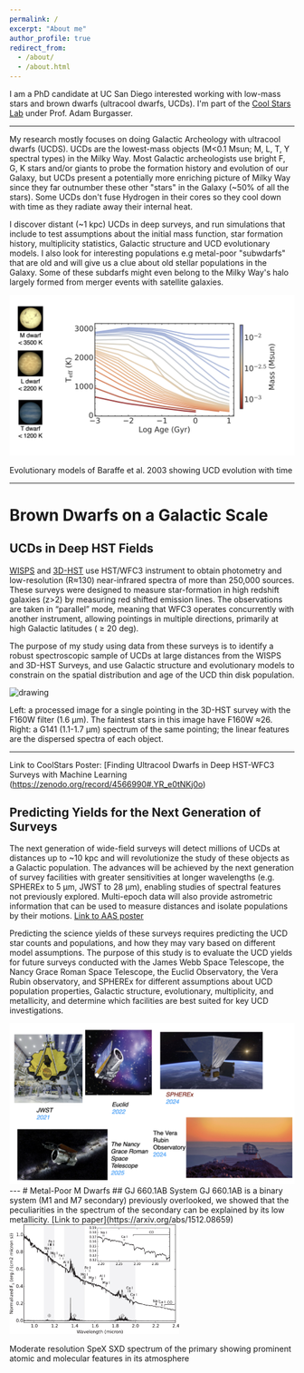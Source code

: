 ```yaml
---
permalink: /
excerpt: "About me"
author_profile: true
redirect_from: 
  - /about/
  - /about.html
---
```


I am a PhD candidate at UC San Diego interested working with low-mass stars and brown dwarfs (ultracool dwarfs, UCDs). I'm part of the [Cool Stars Lab](http://pono.ucsd.edu/~adam/wordpress/) under Prof. Adam Burgasser. 



---

My research mostly focuses on doing Galactic Archeology with ultracool dwarfs (UCDS). UCDs are the lowest-mass objects (M<0.1 Msun; M, L, T, Y spectral types) in the Milky Way. Most Galactic archeologists use bright F, G, K stars and/or giants to probe the formation history and evolution of our Galaxy, but UCDs present a potentially more enriching picture of Milky Way since they far outnumber these other "stars" in the Galaxy (~50% of all the stars). Some UCDs don't fuse Hydrogen in their cores so they cool down with time as they radiate away their internal heat.

I discover distant (~1 kpc) UCDs in deep surveys, and run simulations that include to test  assumptions about the initial mass function, star formation history, multiplicity statistics, Galactic structure and UCD evolutionary models. I also look for interesting populations e.g metal-poor "subwdarfs" that are old and will give us a clue about old stellar populations in the Galaxy. Some of these subdarfs might even belong to the Milky Way's halo largely formed from merger events with satellite galaxies.
 
<img src="../files/ucds.jpeg" alt="drawing" width="600"/>

Evolutionary models of Baraffe et al. 2003 showing UCD evolution with time

---
# Brown Dwarfs on a Galactic Scale

## UCDs in Deep HST Fields

[WISPS](http://wisps.ipac.caltech.edu/Background.html) and [3D-HST](https://archive.stsci.edu/prepds/3d-hst/) use HST/WFC3 instrument to obtain photometry and low-resolution (R≈130) near-infrared spectra of more than 250,000 sources. These surveys were designed to measure star-formation in high redshift galaxies (z>2) by measuring red shifted emission lines. The observations are taken in “parallel” mode, meaning that WFC3 operates concurrently with another instrument, allowing pointings in multiple directions, primarily at high Galactic latitudes ( ≥ 20 deg). 

The purpose of my study using data from these surveys is to identify a robust spectroscopic sample of UCDs at large distances from the WISPS and 3D-HST Surveys, and use Galactic structure and evolutionary models to constrain on the spatial distribution and age of the UCD thin disk population. 

<img src="../files/example_spectra_and_image.jpg" alt="drawing" width="600"/>

 Left: a processed image for a single pointing in the 3D-HST survey with the F160W filter (1.6 µm). The faintest stars in this image have F160W ≈26. Right: a G141 (1.1-1.7 µm) spectrum of the same pointing; the linear features are the dispersed spectra of each object. 

---

Link to CoolStars Poster: [Finding Ultracool Dwarfs in Deep HST-WFC3 Surveys with Machine Learning
(https://zenodo.org/record/4566990#.YR_e0tNKj0o)
## Predicting Yields for the Next Generation of Surveys 
The next generation of wide-field surveys will detect millions of UCDs at distances up to ~10 kpc and will revolutionize the study of these objects as a Galactic population. The advances will be achieved by the next generation of survey facilities with greater sensitivities at longer wavelengths (e.g. SPHEREx to 5 µm, JWST to 28 µm), enabling studies of spectral features not previously explored. Multi-epoch data will also provide astrometric information that can be used to measure distances and isolate populations by their motions. [Link to AAS poster](https://aas237-aas.ipostersessions.com/default.aspx?s=2D-37-9B-ED-84-A3-58-9C-39-DB-DE-0B-A2-13-B7-27)

Predicting the science yields of these surveys requires predicting the UCD star counts and populations, and how they may vary based on different model assumptions. The purpose of this study is to evaluate the UCD yields for future surveys conducted with the James Webb Space Telescope, the Nancy Grace Roman Space Telescope, the Euclid Observatory, the Vera Rubin observatory, and SPHEREx for different assumptions about UCD population properties, Galactic structure, evolutionary, multiplicity, and metallicity, and determine which facilities are best suited for key UCD investigations. 

<img src="../files/surveys.jpeg" alt="drawing" width="600"/>
---
# Metal-Poor M Dwarfs
## GJ 660.1AB System 
GJ 660.1AB is a binary system (M1 and M7 secondary) previously overlooked, we showed that the peculiarities in the spectrum of the secondary can be explained by its low metallicity. [Link to paper](https://arxiv.org/abs/1512.08659)

<img src="../files/gj660.jpg" alt="drawing" width="300"/>

Moderate resolution SpeX SXD spectrum of the primary showing prominent atomic and molecular features in its atmosphere